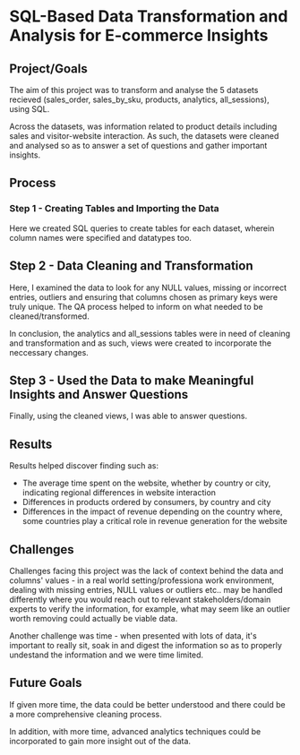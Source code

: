 # SQL-Based Data Transformation and Analysis for E-commerce Insights

## Project/Goals
The aim of this project was to transform and analyse the 5 datasets recieved (sales_order, sales_by_sku, products, analytics, all_sessions), using SQL.

Across the datasets, was information related to product details including sales and visitor-website interaction. As such, the datasets were cleaned and analysed so as to answer a set of questions and gather important insights.

## Process
### Step 1 - Creating Tables and Importing the Data
Here we created SQL queries to create tables for each dataset, wherein column names were specified and datatypes too.

## Step 2 - Data Cleaning and Transformation
Here, I examined the data to look for any NULL values, missing or incorrect entries, outliers and ensuring that columns chosen as primary keys were truly unique. The QA process helped to inform on what needed to be cleaned/transformed.

In conclusion, the analytics and all_sessions tables were in need of cleaning and transformation and as such, views were created to incorporate the neccessary changes.

## Step 3 - Used the Data to make Meaningful Insights and Answer Questions
Finally, using the cleaned views, I was able to answer questions.

## Results
Results helped discover finding such as:

- The average time spent on the website, whether by country or city, indicating regional differences in website interaction
- Differences in products ordered by consumers, by country and city
- Differences in the impact of revenue depending on the country where, some countries play a critical role in revenue generation for the website

## Challenges 
Challenges facing this project was the lack of context behind the data and columns' values - in a real world setting/professiona work environment, dealing with missing entries, NULL values or outliers etc.. may be handled differently where you would reach out to relevant stakeholders/domain experts to verify the information, for example, what may seem like an outlier worth removing could actually be viable data.

Another challenge was time - when presented with lots of data, it's important to really sit, soak in and digest the information so as to properly undestand the information and we were time limited.

## Future Goals
If given more time, the data could be better understood and there could be a more comprehensive cleaning process.

In addition, with more time, advanced analytics techniques could be incorporated to gain more insight out of the data.
